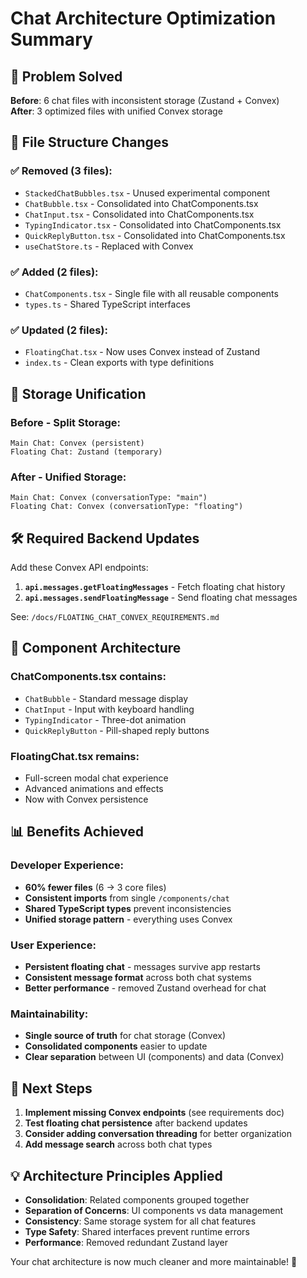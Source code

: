 # Chat Architecture Optimization Summary

## 🎯 **Problem Solved**

**Before**: 6 chat files with inconsistent storage (Zustand + Convex)  
**After**: 3 optimized files with unified Convex storage

## 📁 **File Structure Changes**

### ✅ **Removed (3 files)**:

- `StackedChatBubbles.tsx` - Unused experimental component
- `ChatBubble.tsx` - Consolidated into ChatComponents.tsx
- `ChatInput.tsx` - Consolidated into ChatComponents.tsx
- `TypingIndicator.tsx` - Consolidated into ChatComponents.tsx
- `QuickReplyButton.tsx` - Consolidated into ChatComponents.tsx
- `useChatStore.ts` - Replaced with Convex

### ✅ **Added (2 files)**:

- `ChatComponents.tsx` - Single file with all reusable components
- `types.ts` - Shared TypeScript interfaces

### ✅ **Updated (2 files)**:

- `FloatingChat.tsx` - Now uses Convex instead of Zustand
- `index.ts` - Clean exports with type definitions

## 🔄 **Storage Unification**

### **Before** - Split Storage:

```
Main Chat: Convex (persistent)
Floating Chat: Zustand (temporary)
```

### **After** - Unified Storage:

```
Main Chat: Convex (conversationType: "main")
Floating Chat: Convex (conversationType: "floating")
```

## 🛠 **Required Backend Updates**

Add these Convex API endpoints:

1. **`api.messages.getFloatingMessages`** - Fetch floating chat history
2. **`api.messages.sendFloatingMessage`** - Send floating chat messages

See: `/docs/FLOATING_CHAT_CONVEX_REQUIREMENTS.md`

## 🎨 **Component Architecture**

### **ChatComponents.tsx** contains:

- `ChatBubble` - Standard message display
- `ChatInput` - Input with keyboard handling
- `TypingIndicator` - Three-dot animation
- `QuickReplyButton` - Pill-shaped reply buttons

### **FloatingChat.tsx** remains:

- Full-screen modal chat experience
- Advanced animations and effects
- Now with Convex persistence

## 📊 **Benefits Achieved**

### **Developer Experience**:

- **60% fewer files** (6 → 3 core files)
- **Consistent imports** from single `/components/chat`
- **Shared TypeScript types** prevent inconsistencies
- **Unified storage pattern** - everything uses Convex

### **User Experience**:

- **Persistent floating chat** - messages survive app restarts
- **Consistent message format** across both chat systems
- **Better performance** - removed Zustand overhead for chat

### **Maintainability**:

- **Single source of truth** for chat storage (Convex)
- **Consolidated components** easier to update
- **Clear separation** between UI (components) and data (Convex)

## 🚀 **Next Steps**

1. **Implement missing Convex endpoints** (see requirements doc)
2. **Test floating chat persistence** after backend updates
3. **Consider adding conversation threading** for better organization
4. **Add message search** across both chat types

## 💡 **Architecture Principles Applied**

- **Consolidation**: Related components grouped together
- **Separation of Concerns**: UI components vs data management
- **Consistency**: Same storage system for all chat features
- **Type Safety**: Shared interfaces prevent runtime errors
- **Performance**: Removed redundant Zustand layer

Your chat architecture is now much cleaner and more maintainable! 🎉

